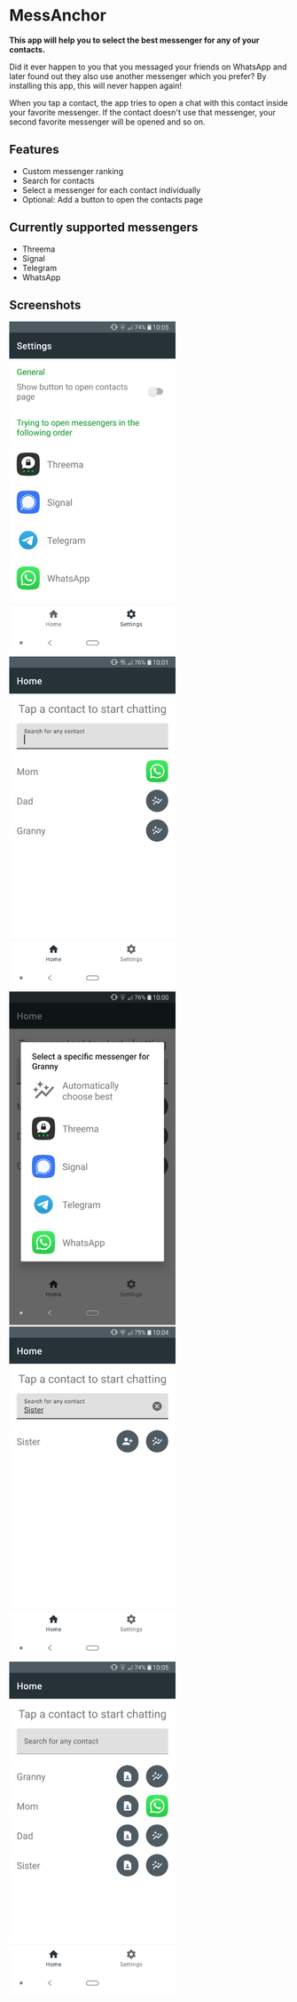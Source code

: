 # MessAnchor

**This app will help you to select the best messenger for any of your contacts.**

Did it ever happen to you that you messaged your friends on WhatsApp and later found out they also use another messenger which you prefer?
By installing this app, this will never happen again!

When you tap a contact, the app tries to open a chat with this contact inside your favorite messenger.
If the contact doesn't use that messenger, your second favorite messenger will be opened and so on.

## Features
- Custom messenger ranking
- Search for contacts
- Select a messenger for each contact individually
- Optional: Add a button to open the contacts page

## Currently supported messengers
- Threema
- Signal
- Telegram
- WhatsApp

## Screenshots
<img src="screenshots/settings.png" alt="settings" width="300"/> <img src="screenshots/contact_list.png" alt="contact list" width="300"/>
<img src="screenshots/select_messenger.png" alt="select specific messenger for contact" width="300"/> <img src="screenshots/contact_search.png" alt="search for contacts" width="300"/>
<img src="screenshots/contact_list_open_contacts.png" alt="option to open contact page" width="300"/>
